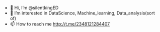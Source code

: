 - 👋 Hi, I’m @silentkingED
- 👀 I’m interested in DataScience, Machine_learning, Data_analysis(sort of)
- 📫 How to reach me http://t.me/2348121284407 

<!---
silentkingED/silentkingED is a ✨ special ✨ repository because its `README.md` (this file) appears on your GitHub profile.
You can click the Preview link to take a look at your changes.
--->

